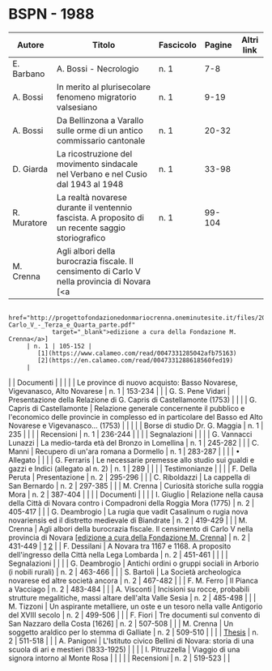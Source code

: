 # BSPN - 1988

| Autore      | Titolo                                                                                           | Fascicolo | Pagine | Altri link |
|-------------|--------------------------------------------------------------------------------------------------|-----------|--------|------------|
| E. Barbano  | A. Bossi - Necrologio                                                                            | n. 1      | 7-8    |            |
| A. Bossi    | In merito al plurisecolare fenomeno migratorio valsesiano                                        | n. 1      | 9-19   |            |
| A. Bossi    | Da Bellinzona a Varallo sulle orme di un antico commissario cantonale                            | n. 1      | 20-32  |            |
| D. Giarda   | La ricostruzione del movimento sindacale nel Verbano e nel Cusio dal 1943 al 1948                | n. 1      | 33-98  |            |
| R. Muratore | La realtà novarese durante il ventennio fascista. A proposito di un recente saggio storiografico | n. 1      | 99-104 |            |
| M. Crenna   | Agli albori della burocrazia fiscale. Il censimento di Carlo V nella provincia di Novara [<a     

                href="http://progettofondazionedonmariocrenna.oneminutesite.it/files/2015/10/24/127-Carlo_V_-_Terza_e_Quarta_parte.pdf"
                target="_blank">edizione a cura della Fondazione M. Crenna</a>]
         | n. 1 | 105-152 | 
            [1](https://www.calameo.com/read/0047331285042afb75163)
            [2](https://en.calameo.com/read/0047331288618560fed19)
         |

| | Documenti | | |
| | Le province di nuovo acquisto: Basso Novarese, Vigevanasco, Alto Novarese | n. 1 | 153-234 | |
| G. S. Pene Vidari | Presentazione della Relazione di G. Capris di Castellamonte (1753) | | |
| G. Capris di Castellamonte | Relazione generale concernente il pubblico e l'economico delle provincie in complesso ed
in particolare del
Basso ed Alto Novarese e Vigevanasco... (1753)
| | |
| | Borse di studio Dr. G. Maggia | n. 1 | 235 | |
| | Recensioni | n. 1 | 236-244 | |
| | Segnalazioni | | |
| G. Vannacci Lunazzi | La medio-tarda età del Bronzo in Lomellina | n. 1 | 245-282 | |
| C. Manni | Recupero di un'ara romana a Dormello | n. 1 | 283-287 | |
| | • Allegato | | |
| G. Ferraris | Le necessarie premesse allo studio sui gualdi e gazzi e Indici (allegato al n. 2) | n. 1 | 289 | |
| | Testimonianze | | |
| F. Della Peruta | Presentazione | n. 2 | 295-296 | |
| C. Riboldazzi | La cappella di San Bernardo | n. 2 | 297-385 | |
| M. Crenna | Curiosità storiche sulla roggia Mora | n. 2 | 387-404 | |
| | Documenti | | |
| I. Giuglio | Relazione nella causa della Città di Novara contro i Compadroni della Roggia Mora (1775) | n. 2 | 405-417 | |
| G. Deambrogio | La rugia que vadit Casalinum o rugia nova novariensis ed il distretto medievale di Biandrate | n. 2 | 419-429 | |
| M. Crenna | Agli albori della burocrazia fiscale. Il censimento di Carlo V nella provincia di Novara [<a
href="http://progettofondazionedonmariocrenna.oneminutesite.it/files/2015/10/24/127-Carlo_V_-_Terza_e_Quarta_parte.pdf#page=37"
target="_blank">edizione a cura della Fondazione M. Crenna</a>]
| n. 2 | 431-449 |
[1](https://www.calameo.com/read/0047331285042afb75163)
[2](https://en.calameo.com/read/0047331288618560fed19)
|
| F. Dessilani | A Novara tra 1167 e 1168. A proposito dell'ingresso della Città nella Lega Lombarda | n. 2 | 451-461 | |
| | Segnalazioni | | |
| G. Deambrogio | Antichi ordini o gruppi sociali in Arborio (i nobili rurali) | n. 2 | 463-466 | |
| S. Bartoli | La Società archeologica novarese ed altre società ancora | n. 2 | 467-482 | |
| F. M. Ferro | Il Pianca a Vacciago | n. 2 | 483-484 | |
| A. Visconti | Incisioni su rocce, probabili strutture megalitiche, massi altare dell'alta Valle Sesia | n. 2 | 485-498 | |
| M. Tizzoni | Un aspirante metalliere, un oste e un tesoro nella valle Antigorio del XVIII secolo | n. 2 | 499-506 | |
| F. Fiori | Tre documenti sul convento di San Nazzaro della Costa [1626] | n. 2 | 507-508 | |
| M. Crenna | Un soggetto araldico per lo stemma di Galliate | n. 2 | 509-510 | |
| | [Thesis](http://www.ssno.it/BSPNo/bspn_thesis.html#1988) | n. 2 | 511-518 | |
| A. Panigoni | L'Istituto civico Bellini di Novara: storia di una scuola di ari e mestieri (1833-1925) | | |
| I. Pitruzzella | Viaggio di una signora intorno al Monte Rosa | | |
| | Recensioni | n. 2 | 519-523 | |
